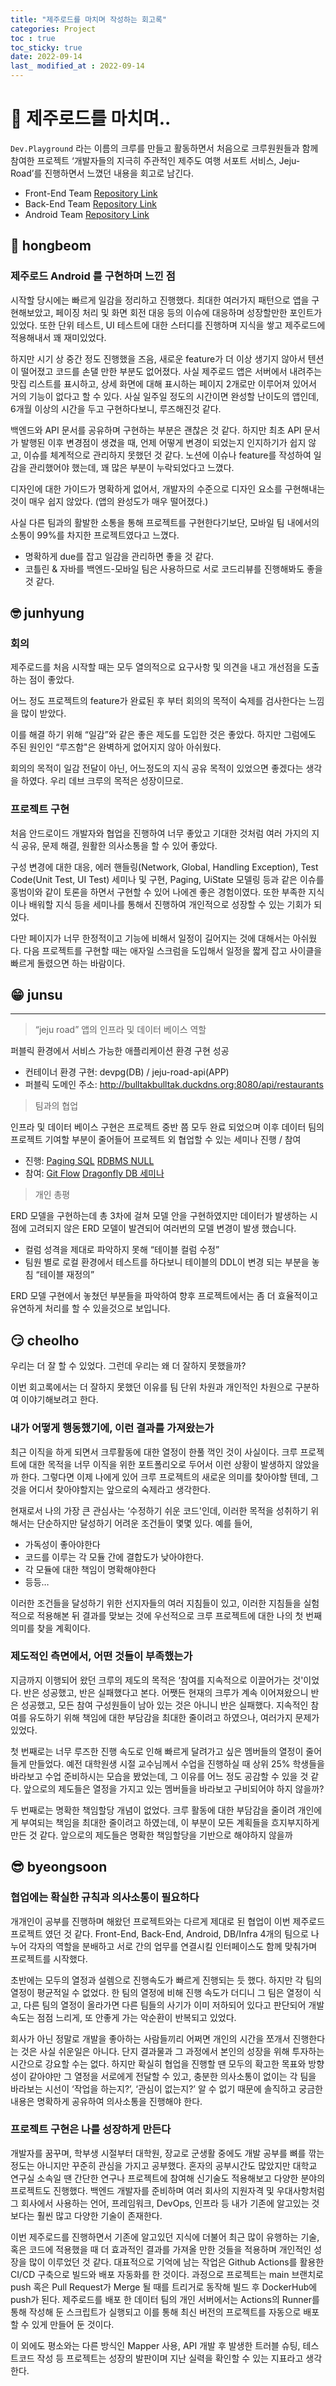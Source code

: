 ```yaml
---
title: "제주로드를 마치며 작성하는 회고록"
categories: Project
toc : true
toc_sticky: true
date: 2022-09-14
last_ modified_at : 2022-09-14
---
```


# 🍊 제주로드를 마치며..

`Dev.Playground` 라는 이름의 크루를 만들고 활동하면서 처음으로 크루원원들과 함께 참여한 프로젝트 ‘개발자들의 지극히 주관적인 제주도 여행 서포트 서비스, Jeju-Road’를 진행하면서 느꼈던 내용을 회고로 남긴다.

 - Front-End Team [Repository Link](https://github.com/develop-playground/jeju-road-front)
 - Back-End Team [Repository Link](https://github.com/develop-playground/jeju-road-back-end)
 - Android Team [Repository Link](https://github.com/develop-playground/jeju-road-android)

## 🤔 hongbeom

### 제주로드 Android 를 구현하며 느낀 점

시작할 당시에는 빠르게 일감을 정리하고 진행했다. 최대한 여러가지 패턴으로 앱을 구현해보았고, 페이징 처리 및 화면 회전 대응 등의 이슈에 대응하며 성장할만한 포인트가 있었다. 또한 단위 테스트, UI 테스트에 대한 스터디를 진행하며 지식을 쌓고 제주로드에 적용해내서 꽤 재미있었다. 

하지만 시기 상 중간 정도 진행했을 즈음, 새로운 feature가 더 이상 생기지 않아서 텐션이 떨어졌고 코드를 손댈 만한 부분도 없어졌다. 사실 제주로드 앱은 서버에서 내려주는 맛집 리스트를 표시하고, 상세 화면에 대해 표시하는 페이지 2개로만 이루어져 있어서 거의 기능이 없다고 할 수 있다. 사실 일주일 정도의 시간이면 완성할 난이도의 앱인데, 6개월 이상의 시간을 두고 구현하다보니, 루즈해진것 같다. 

백엔드와 API 문서를 공유하며 구현하는 부분은 괜찮은 것 같다. 하지만 최초 API 문서가 발행된 이후 변경점이 생겼을 때, 언제 어떻게 변경이 되었는지 인지하기가 쉽지 않고, 이슈를 체계적으로 관리하지 못했던 것 같다. 노션에 이슈나 feature를 작성하여 일감을 관리했어야 했는데, 꽤 많은 부분이 누락되었다고 느꼈다. 

디자인에 대한 가이드가 명확하게 없어서, 개발자의 수준으로 디자인 요소를 구현해내는 것이 매우 쉽지 않았다. (앱의 완성도가 매우 떨어졌다.) 

사실 다른 팀과의 활발한 소통을 통해 프로젝트를 구현한다기보단, 모바일 팀 내에서의 소통이 99%를 차지한 프로젝트였다고 느꼈다.

- 명확하게 due를 잡고 일감을 관리하면 좋을 것 같다.
- 코틀린 & 자바를 백엔드-모바일 팀은 사용하므로 서로 코드리뷰를 진행해봐도 좋을 것 같다.

## 🤓 junhyung

### 회의

제주로드를 처음 시작할 때는 모두 열의적으로 요구사항 및 의견을 내고 개선점을 도출하는 점이 좋았다. 

어느 정도 프로젝트의 feature가 완료된 후 부터 회의의 목적이 숙제를 검사한다는 느낌을 많이 받았다. 

이를 해결 하기 위해 “일감”와 같은 좋은 제도를 도입한 것은 좋았다. 하지만 그럼에도 주된 원인인 “루즈함"은 완벽하게 없어지지 않아 아쉬웠다. 

회의의 목적이 일감 전달이 아닌, 어느정도의 지식 공유 목적이 있었으면 좋겠다는 생각을 하였다. 우리 데브 크루의 목적은 성장이므로.

### 프로젝트 구현

처음 안드로이드 개발자와 협업을 진행하여 너무 좋았고 기대한 것처럼 여러 가지의 지식 공유, 문제 해결, 원활한 의사소통을 할 수 있어 좋았다.

구성 변경에 대한 대응, 에러 핸들링(Network, Global, Handling Exception), Test Code(Unit Test, UI Test) 세미나 및 구현, Paging, UiState 모델링 등과 같은 이슈를 홍범이와 같이 토론을 하면서 구현할 수 있어 나에겐 좋은 경험이였다. 또한 부족한 지식이나 배워할 지식 등을 세미나를 통해서 진행하여 개인적으로 성장할 수 있는 기회가 되었다. 

다만 페이지가 너무 한정적이고 기능에 비해서 일정이 길어지는 것에 대해서는 아쉬웠다. 다음 프로젝트를 구현할 때는 애자일 스크럼을 도입해서 일정을 짧게 잡고 사이클을 빠르게 돌렸으면 하는 바람이다.

## 😁 junsu

---

> “jeju road” 앱의 인프라 및 데이터 베이스 역할
> 

퍼블릭 환경에서 서비스 가능한 애플리케이션 환경 구현 성공

- 컨테이너 환경 구현: devpg(DB) / jeju-road-api(APP)
- 퍼블릭 도메인 주소: http://bulltakbulltak.duckdns.org:8080/api/restaurants

> 팀과의 협업
> 

인프라 및 데이터 베이스 구현은 프로젝트 중반 쯤 모두 완료 되었으며 이후 데이터 팀의 프로젝트 기여할 부분이 줄어들어 프로젝트 외 협업할 수 있는 세미나 진행 / 참여

- 진행: [Paging SQL](https://www.notion.so/Paging-SQL-cf763c4fbf9c4a999c2b07fbd6434317) [RDBMS NULL](https://www.notion.so/RDBMS-NULL-9146ba9442034604b65d549539ef81fd)
- 참여: [Git Flow](https://www.notion.so/Git-Flow-08384c01ff2040f9a2c94d116f5e71af) [Dragonfly DB 세미나](https://www.notion.so/Dragonfly-DB-7727496545844623b3c05be2db9a6171)

> 개인 총평
> 

ERD 모델을 구현하는데 총 3차에 걸쳐 모델 안을 구현하였지만 데이터가 발생하는 시점에 고려되지 않은 ERD 모델이 발견되어 여러번의 모델 변경이 발생 했습니다.

- 컬럼 성격을 제대로 파악하지 못해 “테이블 컬럼 수정”
- 팀원 별로 로컬 환경에서 테스트를 하다보니 테이블의 DDL이 변경 되는 부분을 놓침 “테이블 재정의”

ERD 모델 구현에서 놓쳤던 부분들을 파악하여 향후 프로젝트에서는 좀 더 효율적이고 유연하게 처리를 할 수 있을것으로 보입니다.

## 😏 cheolho

우리는 더 잘 할 수 있었다. 그런데 우리는 왜 더 잘하지 못했을까?

이번 회고록에서는 더 잘하지 못했던 이유를 팀 단위 차원과 개인적인 차원으로 구분하여 이야기해보려고 한다.

### 내가 어떻게 행동했기에, 이런 결과를 가져왔는가

최근 이직을 하게 되면서 크루활동에 대한 열정이 한풀 꺽인 것이 사실이다. 크루 프로젝트에 대한 목적을 너무 이직을 위한 포트폴리오로 두어서 이런 상황이 발생하지 않았을까 한다. 그렇다면 이제 나에게 있어 크루 프로젝트의 새로운 의미를 찾아야할 텐데, 그것을 어디서 찾아야할지는 앞으로의 숙제라고 생각한다.

현재로서 나의 가장 큰 관심사는 ‘수정하기 쉬운 코드'인데, 이러한 목적을 성취하기 위해서는 단순하지만 달성하기 어려운 조건들이 몇몇 있다. 예를 들어,

- 가독성이 좋아야한다
- 코드를 이루는 각 모듈 간에 결합도가 낮아야한다.
- 각 모듈에 대한 책임이 명확해야한다
- 등등…

이러한 조건들을 달성하기 위한 선지자들의 여러 지침들이 있고, 이러한 지침들을 실험적으로 적용해본 뒤 결과를 맞보는 것에 우선적으로 크루 프로젝트에 대한 나의 첫 번째 의미를 찾을 계획이다.

### 제도적인 측면에서, 어떤 것들이 부족했는가

지금까지 이행되어 왔던 크루의 제도의 목적은 ‘참여를 지속적으로 이끌어가는 것'이었다. 반은 성공했고, 반은 실패했다고 본다. 어쨋든 현재의 크루가 계속 이어져왔으니 반은 성공했고, 모든 참여 구성원들이 남아 있는 것은 아니니 반은 실패했다. 지속적인 참여를 유도하기 위해 책임에 대한 부담감을 최대한 줄이려고 하였으나, 여러가지 문제가 있었다. 

첫 번째로는 너무 루즈한 진행 속도로 인해 빠르게 달려가고 싶은 멤버들의 열정이 줄어들게 만들었다. 예전 대학원생 시절 교수님께서 수업을 진행하실 때 상위 25% 학생들을 바라보고 수업 준비하시는 모습을 봤었는데, 그 이유를 어느 정도 공감할 수 있을 것 같다. 앞으로의 제도들은 열정을 가지고 있는 멤버들을 바라보고 구비되어야 하지 않을까?

두 번째로는 명확한 책임할당 개념이 없었다. 크루 활동에 대한 부담감을 줄이려 개인에게 부여되는 책임을 최대한 줄이려고 하였는데, 이 부분이 모든 계획들을 흐지부지하게 만든 것 같다. 앞으로의 제도들은 명확한 책임할당을 기반으로 해야하지 않을까

## 😎 byeongsoon

### 협업에는 확실한 규칙과 의사소통이 필요하다

개개인이 공부를 진행하며 해왔던 프로젝트와는 다르게 제대로 된 협업이 이번 제주로드 프로젝트 였던 것 같다. Front-End, Back-End, Android, DB/Infra 4개의 팀으로 나누어 각자의 역할을 분배하고 서로 간의 업무를 연결시킬 인터페이스도 함께 맞춰가며 프로젝트를 시작했다.

초반에는 모두의 열정과 설렘으로 진행속도가 빠르게 진행되는 듯 했다. 하지만 각 팀의 열정이 평균적일 수 없었다. 한 팀의 열정에 비해 진행 속도가 더디니 그 팀은 열정이 식고, 다른 팀의 열정이 올라가면 다른 팀들의 사기가 이미 저하되어 있다고 판단되어 개발 속도는 점점 느리게, 또 안좋게 가는 악순환이 반복되고 있었다.

회사가 아닌 정말로 개발을 좋아하는 사람들끼리 어쩌면 개인의 시간을 쪼개서 진행한다는 것은 사실 쉬운일은 아니다. 단지 결과물과 그 과정에서 본인의 성장을 위해 투자하는 시간으로 강요할 수는 없다. 하지만 확실히 협업을 진행할 땐 모두의 확고한 목표와 방향성이 같아야만 그 열정을 서로에게 전달할 수 있고, 충분한 의사소통이 없이는 각 팀을 바라보는 시선이 ‘작업을 하는지?’,  ‘관심이 없는지?’ 알 수 없기 때문에 솔직하고 궁금한 내용은 명확하게 공유하여 의사소통을 진행해야 한다.

### 프로젝트 구현은 나를 성장하게 만든다

개발자를 꿈꾸며, 학부생 시절부터 대학원, 장교로 군생활 중에도 개발 공부를 뼈를 깎는 정도는 아니지만 꾸준히 관심을 가지고 공부했다. 혼자의 공부시간도 많았지만 대학교 연구실 소속일 땐 간단한 연구나 프로젝트에 참여해 신기술도 적용해보고 다양한 분야의 프로젝트도 진행했다. 백엔드 개발자를 준비하며 여러 회사의 지원자격 및 우대사항처럼 그 회사에서 사용하는 언어, 프레임워크, DevOps, 인프라 등 내가 기존에 알고있는 것보다는 훨씬 많고 다양한 기술이 존재한다.

이번 제주로드를 진행하면서 기존에 알고있던 지식에 더불어 최근 많이 유행하는 기술, 혹은 코드에 적용했을 때 더 효과적인 결과를 가져올 만한 것들을 적용하며 개인적인 성장을 많이 이루었던 것 같다. 대표적으로 기억에 남는 작업은 Github Actions를 활용한 CI/CD 구축으로 빌드와 배포 자동화를 한 것이다. 과정으로 프로젝트는 main 브랜치로 push 혹은 Pull Request가 Merge 될 때를 트리거로 동작해 빌드 후 DockerHub에 push가 된다. 제주로드를 배포 한 데이터 팀의 개인 서버에서는 Actions의 Runner를 통해 작성해 둔 스크립트가 실행되고 이를 통해 최신 버전의 프로젝트를 자동으로 배포할 수 있게 만들어 둔 것이다.

이 외에도 평소와는 다른 방식인 Mapper 사용, API 개발 후 발생한 트러블 슈팅, 테스트코드 작성 등 프로젝트는 성장의 발판이며 지난 실력을 확인할 수 있는 지표라고 생각한다.
